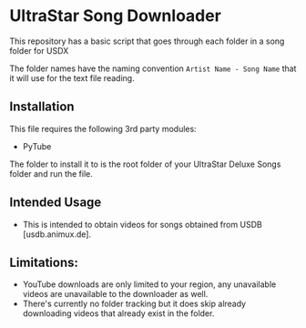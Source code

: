 # UltraStar Song Downloader

This repository has a basic script that goes through each folder in a song folder for USDX

The folder names have the naming convention `Artist Name - Song Name` that it will use for the text file reading.

## Installation

This file requires the following 3rd party modules:

- PyTube

The folder to install it to is the root folder of your UltraStar Deluxe Songs folder and run the file.

## Intended Usage

- This is intended to obtain videos for songs obtained from USDB [usdb.animux.de].

## Limitations:

- YouTube downloads are only limited to your region, any unavailable videos are unavailable to the downloader as well.
- There's currently no folder tracking but it does skip already downloading videos that already exist in the folder.
